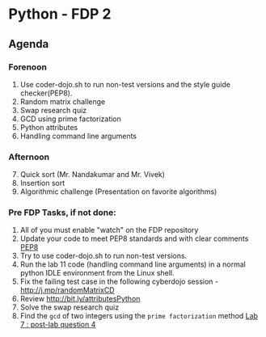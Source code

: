 # Python - FDP 2
## Agenda 
### Forenoon
1. Use coder-dojo.sh to run non-test versions and  the style guide checker(PEP8).
2. Random matrix challenge 
3. Swap research quiz 
4. GCD using prime factorization 
5. Python attributes
6. Handling command line arguments
### Afternoon
7. Quick sort (Mr. Nandakumar and Mr. Vivek)
8. Insertion sort 
9. Algorithmic challenge (Presentation on favorite algorithms)

### Pre FDP Tasks, if not done:
1. All of you must enable "watch" on the FDP repository 
2. Update your code to meet PEP8 standards and with clear comments [PEP8](https://pypi.python.org/pypi/pep8)
3. Try to use coder-dojo.sh to run non-test versions.
4. Run the lab 11 code (handling command line arguments) in a normal python IDLE environment from the Linux shell. 
5. Fix the failing test case in the following cyberdojo session - http://j.mp/randomMatrixCD
6. Review http://bit.ly/attributesPython
7. Solve the swap research quiz
8. Find the `gcd` of two integers using the `prime factorization` method [Lab 7 : post-lab question 4 ](https://github.com/kgisl/pythonFDP/blob/master/manual/lab7-kgashok.py.md) 

